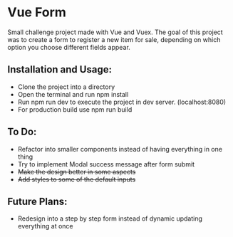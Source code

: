 # Vue Form
Small challenge project made with Vue and Vuex. The goal of this project was to create a form to register a new item for sale, depending on which option you choose different fields appear. 

## Installation and Usage:
* Clone the project into a directory
* Open the terminal and run npm install
* Run npm run dev to execute the project in dev server. (localhost:8080)
* For production build use npm run build

## To Do:
* Refactor into smaller components instead of having everything in one thing
* Try to implement Modal success message after form submit
* ~~Make the design better in some aspects~~
* ~~Add styles to some of the default inputs~~

## Future Plans:
* Redesign into a step by step form instead of dynamic updating everything at once
